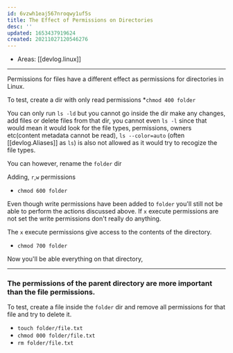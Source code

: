 ```yaml
---
id: 6vzwh1eaj567nroqwy1uf5s
title: The Effect of Permissions on Directories
desc: ''
updated: 1653437919624
created: 20211027120546276
---
```


- Areas: [[devlog.linux]]

---

Permissions for files have a different effect as permissions for directories in Linux.

To test, create a dir with only read permissions \*`chmod 400 folder`

You can only run `ls -ld` but you cannot go inside the dir make any changes, add files or delete files from that dir, you cannot even `ls -l` since that would mean it would look for the file types, permissions, owners etc(content metadata cannot be read), `ls --color=auto` (often [[devlog.Aliases]] as `ls`) is also not allowed as it would try to recogize the file types.

You can however, rename the `folder` dir

Adding, `r`,`w` permissions

- `chmod 600 folder`

Even though write permissions have been added to `folder` you'll still not be able to perform the actions discussed above. If `x` execute permissions are not set the write permissions don't really do anything.

The `x` execute permissions give access to the contents of the directory.

- `chmod 700 folder`

Now you'll be able everything on that directory,

---

### The permissions of the parent directory are more important than the file permissions.

To test, create a file inside the `folder` dir and remove all permissions for that file and try to delete it.

- `touch folder/file.txt`
- `chmod 000 folder/file.txt`
- `rm folder/file.txt`
